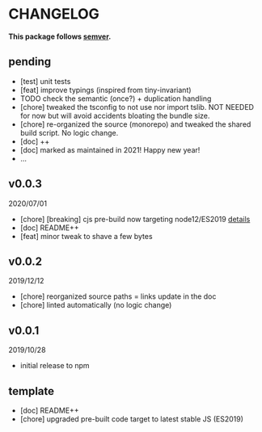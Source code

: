# CHANGELOG
**This package follows [semver](https://semver.org/).**

## pending
* [test] unit tests
* [feat] improve typings (inspired from tiny-invariant)
* TODO check the semantic (once?) + duplication handling
* [chore] tweaked the tsconfig to not use nor import tslib. NOT NEEDED for now but will avoid accidents bloating the bundle size.
* [chore] re-organized the source (monorepo) and tweaked the shared build script. No logic change.
* [doc] ++
* [doc] marked as maintained in 2021! Happy new year!
* ...

## v0.0.3
2020/07/01
* [chore] [breaking] cjs pre-build now targeting node12/ES2019 [details](../../CONTRIBUTING/module-exports.md)
* [doc] README++
* [feat] minor tweak to shave a few bytes

## v0.0.2
2019/12/12
* [chore] reorganized source paths = links update in the doc
* [chore] linted automatically (no logic change)

## v0.0.1
2019/10/28
* initial release to npm

## template
* [doc] README++
* [chore] upgraded pre-built code target to latest stable JS (ES2019)
